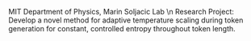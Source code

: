 MIT Department of Physics, Marin Soljacic Lab \n
Research Project: Develop a novel method for adaptive temperature scaling during token generation for constant, controlled entropy throughout token length.
